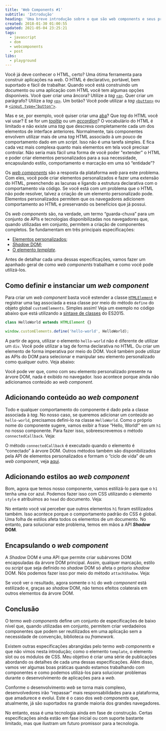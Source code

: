 ```yaml
---
title: 'Web Components #1'
subtitle: 'Introdução'
heading: 'Uma breve introdução sobre o que são web components e seus principais casos de uso'
created: 2018-01-30 01:00:55
updated: 2021-05-04 23:25:21
tags:
  - javascript
  - dom
  - webcomponents
  - post
libs:
  - playground
---
```


Você já deve conhecer o HTML, certo? Uma ótima ferramenta para construir
aplicações na _web_. O HTML é declarativo, portável, bem suportado e fácil de
trabalhar. Quando você está construindo um documento ou uma aplicação com HTML
você tem algumas opções disponíveis. Você quer criar uma âncora? Utilize a _tag_
[`<a>`](https://developer.mozilla.org/en-US/docs/Web/HTML/Element/a). Quer criar
um parágrafo? Utilize a _tag_
[`<p>`](https://developer.mozilla.org/en-US/docs/Web/HTML/Element/p). Um botão?
Você pode utilizar a _tag_
[`<button>`](https://developer.mozilla.org/en-US/docs/Web/HTML/Element/button)
ou a
[`<input type="button">`](https://developer.mozilla.org/en-US/docs/Web/HTML/Element/input/button).

Mas e se, por exemplo, você quiser criar uma
[aba](https://en.wikipedia.org/wiki/Tab_(interface))? Que _tag_ do HTML você vai
usar? E se for um [_tooltip_](https://en.wikipedia.org/wiki/Tooltip) ou um
[_accordion_](https://en.wikipedia.org/wiki/Accordion_(GUI))? O vocabulário do
HTML é limitado e não existe uma _tag_ que descreva completamente cada um dos
elementos de interface anteriores. Normalmente, tais componentes envolvem
utilizar mais de uma _tag_ HTML associado à um pouco de comportamento dado em um
_script_. Isso não é uma tarefa simples. E fica cada vez mais complexa quanto
mais elementos em tela você precisar controlar. Não seria mais fácil uma forma
de você poder "extender" o HTML e poder criar elementos personalizados para a
sua necessidade, encapsulando estilo, comportamento e marcação em uma só
“entidade”?

Os [_web components_](https://en.wikipedia.org/wiki/Web_Components) são a
resposta da plataforma _web_ para este problema. Com eles, você pode criar
elementos personalizados e fazer uma extensão do HTML, preenchendo as lacunas e
ligando a estrutura declarativa com o comportamento via código. Se você está com
um problema que o HTML não pode resolver, talvez a criação de um elemento
personalizado pode. Elementos personalizados permitem que os navegadores
adicionem comportamento ao HTML e preservando os benefícios que já possui.

Os _web components_ são, na verdade, um termo “guarda-chuva” para um conjunto de
APIs e tecnologias disponibilizadas nos navegadores que, quando utilizadas em
conjunto, permitem a criação de componentes completos. Se fundamentam em três
principais especificações:

- [Elementos personalizados](https://html.spec.whatwg.org/#custom-elements);
- [_Shadow_ DOM](https://dom.spec.whatwg.org/#shadow-trees);
- [O elemento _template_](https://html.spec.whatwg.org/multipage/scripting.html#the-template-element).

Antes de detalhar cada uma dessas especificações, vamos fazer um apanhado geral
de como _web components_ trabalham e como você pode utilizá-los.

## Como definir e instanciar um _web component_

Para criar um _web component_ basta você estender a classe
[`HTMLElement`](https://developer.mozilla.org/en-US/docs/Web/API/HTMLElement) e
registrar uma tag associada a essa classe por meio do método `define` do objeto
global `customElements`. Simples assim! Veja um exemplo no código abaixo que
está utilizando a [sintaxe de classes](/blog/javascript-orientado-a-objetos-4)
do ES2015.

```js
class HelloWorld extends HTMLElement {}

window.customElements.define('hello-world', HelloWorld);
```

A partir de agora, utilizar o elemento `hello-world` não é diferente de utilizar
um `div`. Você pode utilizar a tag de forma declarativa no HTML. Ou criar um
elemento de forma imperativa por meio do DOM. Você também pode utilizar as APIs
do DOM para selecionar e manipular seu elemento personalizado como qualquer
outro. Veja abaixo:

<playground-ide
  project-src="/projects/2018-01-30/1/project.json"
  editable-filesystem
  line-numbers
  resizable>
</playground-ide>

Você pode ver que, como com seu elemento personalizado presente na árvore DOM,
nada é exibido no navegador. Isso acontece porque ainda não adicionamos conteúdo
ao _web component_.

## Adicionando conteúdo ao _web component_

Todo e qualquer comportamento do componente é dado pela a classe associada à
_tag_. No nosso caso, se queremos adicionar um conteúdo ao `hello-world`,
precisamos defini-lo na classe `HelloWorld`. Como o próprio nome do componente
sugere, vamos exibir a frase “Hello, World!” em um `h1` no nosso componente.
Para fazer isso, sobreescrevemos o método `connectedCallback`. Veja:

<playground-ide
  project-src="/projects/2018-01-30/2/project.json"
  editable-filesystem
  line-numbers
  resizable>
</playground-ide>

<aside>
  <p>
    O método <code>connectedCallback</code> é executado quando o elemento é
    “conectado” à árvore DOM. Outros métodos também são disponibilizados pela
    API de elementos personalizados e formam o “ciclo de vida” de um
    <i>web component</i>, veja <a href="https://developer.mozilla.org/en-US/docs/Web/Web_Components/Using_custom_elements#using_the_lifecycle_callbacks">aqui</a>.
  </p>
</aside>

## Adicionando estilos ao _web component_

Bom, agora que temos nosso componente, vamos estilizá-lo para que o `h1` tenha
uma cor azul. Podemos fazer isso com CSS utilizando o elemento `style` e
atribuímos ao `head` do documento. Veja:

<playground-ide
  project-src="/projects/2018-01-30/3/project.json"
  editable-filesystem
  line-numbers
  resizable>
</playground-ide>

No entanto você vai perceber que outros elementos `h1` foram estilizados também.
Isso acontece porque o comportamento padrão do CSS é global. Uma folha de
estilos afeta todos os elementos de um documento. No entanto, para solucionar
este problema, temos em mãos a API **_Shadow_ DOM**.

## Encapsulando o _web component_

A _Shadow_ DOM é uma API que permite criar subárvores DOM encapsuladas da árvore
DOM principal. Assim, qualquer marcação, estilo ou _script_ que seja definido no
_shadow_ DOM só afeta o próprio _shadow_ DOM. Nós podemos fazer isso por meio
do método `attachShadow`. Veja:

<playground-ide
  project-src="/projects/2018-01-30/4/project.json"
  editable-filesystem
  line-numbers
  resizable>
</playground-ide>

Se você ver o resultado, agora somente o `h1` do _web component_ está estilizado
e, graças ao _shadow_ DOM, não temos efeitos colaterais em outros elementos da
árvore DOM.

## Conclusão

O termo _web components_ define um conjunto de especificações de baixo nível
que, quando utilizadas em conjunto, permitem criar verdadeiros componentes que
podem ser reutilizados em uma aplicação sem a necessidade de convenção,
biblioteca ou _framework_.

Existem outras especificações abrangidas pelo termo _web components_ e que não
vimos nesta introdução; como o elemento `template`, o elemento slot ou os
módulos de CSS. Meu objetivo é criar uma série de publicações abordando os
detalhes de cada uma dessas especificações. Além disso, vamos ver algumas boas
práticas quando estamos trabalhando com componentes e como podemos utilizá-los
para solucionar problemas durante o desenvolvimento de aplicações para a _web_.

Conforme o desenvolvimento _web_ se torna mais complexo, desenvolvedores irão
“repassar” mais responsabilidades para a plataforma, que amadurece e evolui.
Este é o caso dos _web components_ que, atualmente, já são suportados na grande
maioria dos grandes navegadores.

No entanto, essa é uma tecnologia ainda em fase de construção. Certas
especificações ainda estão em fase inicial ou com suporte bastante limitado, mas
que ilustram um futuro promissor para a tecnologia.
